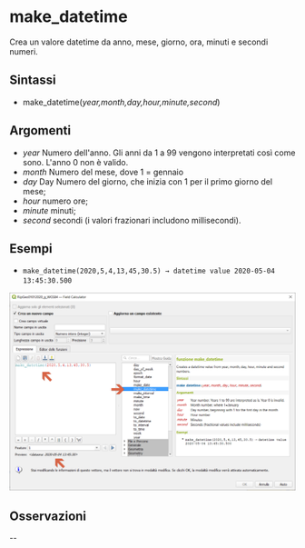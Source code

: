# make_datetime

Crea un valore datetime da anno, mese, giorno, ora, minuti e secondi numeri.

## Sintassi

* make_datetime(_year,month,day,hour,minute,second_)

## Argomenti

* _year_ Numero dell'anno. Gli anni da 1 a 99 vengono interpretati così come sono. L'anno 0 non è valido.
* _month_ Numero del mese, dove 1 = gennaio
* _day_ Day Numero del giorno, che inizia con 1 per il primo giorno del mese;
* _hour_ numero ore;
* _minute_ minuti;
* _second_ secondi (i valori frazionari includono millisecondi).


## Esempi

* `make_datetime(2020,5,4,13,45,30.5) → datetime value 2020-05-04 13:45:30.500`

![](../../img/data_e_ora/make_datetime1.png)

## Osservazioni

--

